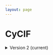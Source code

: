 ```yaml
--- 
layout: page 
---
```

# CyCIF

<details markdown="1"><summary>Version 2 (current)</summary>

## Version 2 (current)

| Attribute Name | Type | Description | Allowable Values | Required |
|---------------|------|-------------|------------------|----------|
| Lab ID | Textfield | An internal field labs can use it to add whatever ID(s) they want or need for dataset validation and tracking. This could be a single ID (e.g., "Visium_9OLC_A4_S1") or a delimited list of IDs (e.g., “9OL; 9OLC.A2; Visium_9OLC_A4_S1”). This field will not be accessible to anyone outside of the consortium and no effort will be made to check if IDs provided by one data provider are also used by another. |  | False |
| Source storage duration value | Numeric | How long was the source material (parent) stored, prior to this sample being processed. |  | True |
| Time since acquisition instrument calibration value | Numeric | The amount of time since the acquisition instrument was last serviced or calibrated. This provides a metric for assessing drift in data capture. |  | False |
| Contributors path | Textfield | The path to the file with the ORCID IDs for all contributors of this dataset (e.g., "extras/contributors.tsv" or "./contributors.tsv"). This is an internal metadata field that is just used for ingest. |  | True |
| Data path | Textfield | The top level directory containing the raw and/or processed data. For a single dataset upload this might be "." where as for a data upload containing multiple datasets, this would be the directory name for the respective dataset. For instance, if the data is within a directory called "TEST001-RK" use syntax "/TEST001-RK/" for this field. If there are multiple directory levels, use the format "/TEST001-RK/Run1/Pass2" in which "Pass2" is the subdirectory where the single dataset's data is stored. This is an internal metadata field that is just used for ingest. |  | True |
| Number of antibodies | Numeric | Number of antibodies |  | True |
| Number of biomarker imaging rounds | Numeric | Number of imaging rounds to capture the tagged biomarkers. For CODEX a biomarker imaging round consists of 1. oligo and fluor application, 2. imaging, 3. removal of oligo and fluor along washes. For Cell DIVE a biomarker imaging round consists of 1. staining of a biomarker via secondary detection or direct conjugate and 2. dye inactivation. |  | True |
| Number of total imaging rounds | Numeric | The total number of acquisitions performed on microscope to collect autofluorescence/background or stained signal (e.g., histology). |  | True |
| Slide ID | Textfield | A unique ID denoting the slide used. This allows users the ability to determine which tissue sections were processed together on the same slide. It is recommended that data providers prefix the ID with the center name, to prevent values overlapping across centers. |  | True |
| Dataset type | Assigned Value | The specific type of dataset being produced. | ```4i```, ```LC-MS```, ```Thick section Multiphoton MxIF```, ```Light Sheet```, ```ATACseq```, ```Resolve```, ```HiFi-Slide```, ```MPLEx```, ```10X Multiome```, ```MALDI```, ```Pixel-seq```, ```Histology```, ```Cell DIVE```, ```FACS```, ```MS Lipidomics```, ```Visium (no probes)```, ```MUSIC```, ```RNAseq```, ```GeoMx (NGS)```, ```GeoMx (nCounter)```, ```RNAseq (with probes)```, ```Singular Genomics G4X```, ```Molecular Cartography```, ```CosMx```, ```MERFISH```, ```2D Imaging Mass Cytometry```, ```Confocal```, ```seqFISH```, ```DART-FISH```, ```MIBI```, ```Olink```, ```Enhanced Stimulated Raman Spectroscopy (SRS)```, ```DESI```, ```Xenium```, ```CyCIF```, ```SNARE-seq2```, ```nanoSPLITS```, ```Stereo-seq```, ```Visium (with probes)```, ```SIMS```, ```Auto-fluorescence```, ```CyTOF```, ```CosMx Proteomics```, ```DBiT-seq```, ```PhenoCycler```, ```CODEX```, ```Second Harmonic Generation (SHG)```, ```Seq-Scope``` | True |
| Analyte class | Assigned Value | Analytes are the target molecules being measured with the assay. | ```Nucleic acid + protein```, ```Lipid + metabolite```, ```Collagen```, ```RNA```, ```Fluorochrome```, ```DNA```, ```Metabolite```, ```DNA + RNA```, ```Saturated lipid```, ```Lipid```, ```Peptide```, ```Protein```, ```Unsaturated lipid```, ```Endogenous fluorophore```, ```Chromatin```, ```Polysaccharide``` | True |
| Acquisition instrument vendor | Assigned Value | An acquisition instrument is the device that contains the signal detection hardware and signal processing software. Assays generate signals such as light of various intensities or color or signals representing the molecular mass. | ```Complete Genomics```, ```Cytek Biosciences```, ```Thermo Fisher Scientific```, ```Sciex```, ```Vizgen```, ```Leica Microsystems```, ```Akoya Biosciences```, ```Keyence```, ```Andor```, ```Standard BioTools (Fluidigm)```, ```Leica Biosystems```, ```Zeiss Microscopy```, ```Ionpath```, ```Motic```, ```In-House```, ```Evident Scientific (Olympus)```, ```GE Healthcare```, ```Element Biosciences```, ```Hamamatsu```, ```Bruker```, ```Illumina```, ```3DHISTECH```, ```Singular Genomics```, ```Huron Digital Pathology```, ```Resolve Biosciences```, ```NanoString```, ```Cytiva```, ```10x Genomics```, ```Microscopes International```, ```BGI Genomics``` | True |
| Acquisition instrument model | Assigned Value | Manufacturers of an acquisition instrument may offer various versions (models) of that instrument with different features or sensitivities. Differences in features or sensitivities may be relevant to processing or interpretation of the data. | ```NovaSeq X```, ```NovaSeq X Plus```, ```Cytek Northern Lights```, ```Lightsheet 7```, ```Resolve Biosciences Molecular Cartography```, ```timsTOF HT```, ```timsTOF Pro 2```, ```timsTOF Pro```, ```timsTOF Ultra```, ```timsTOF Ultra 2```, ```timsTOF SCP```, ```Axio Scan.Z1```, ```MALDI timsTOF Flex Prototype```, ```CosMx Spatial Molecular Imager```, ```Unknown```, ```MERSCOPE Ultra```, ```Juno System```, ```timsTOF FleX```, ```Custom: Multiphoton```, ```CyTOF XT```, ```Helios```, ```EVOS M7000```, ```Aperio AT2```, ```Phenocycler-Fusion 2.0```, ```Axio Observer 5```, ```Axio Observer 7```, ```Axio Observer 3```, ```NanoZoomer-SQ```, ```NanoZoomer S210```, ```NanoZoomer S60```, ```NanoZoomer S360```, ```DM6 B```, ```MoticEasyScan One```, ```In-House```, ```NextSeq 500```, ```BZ-X710```, ```QTRAP 5500```, ```NextSeq 550```, ```HiSeq 2500```, ```HiSeq 4000```, ```NovaSeq 6000```, ```Q Exactive HF```, ```Orbitrap Fusion Lumos Tribrid```, ```Q Exactive```, ```VS200 Slide Scanner```, ```Not applicable```, ```Orbitrap Eclipse Tribrid```, ```MIBIscope```, ```IN Cell Analyzer 2200```, ```timsTOF FleX MALDI-2``` | True |
| Source storage duration unit | Assigned Value | The time duration unit of measurement | ```hour```, ```month```, ```day```, ```minute```, ```year``` | True |
| Time since acquisition instrument calibration unit | Assigned Value | The time unit of measurement | ```month```, ```day```, ```year``` | False |
| Metadata schema ID | Textfield | The string that serves as the definitive identifier for the metadata schema version and is readily interpretable by computers for data validation and processing. Example: 22bc762a-5020-419d-b170-24253ed9e8d9 |  | True |
| Preparation protocol DOI | Link | DOI for the protocols.io page that describes the assay or sample procurement and preparation. For example for an imaging assay, the protocol might begin with staining of a section and finalize with the creation of an OME-TIFF file. In this case the protocol would include any image processing steps required to create the OME-TIFF file. Example: https://dx.doi.org/10.17504/protocols.io.eq2lyno9qvx9/v1. |  | True |
| Is targeted? | Radio | Specifies whether or not a specific molecule(s) is/are targeted for detection/measurement by the assay ("Yes" or "No"). The CODEX analyte is protein. | ```Yes,No``` | True |
| Antibodies path | Textfield | This is the location of the antibodies.tsv file relative to the root of the top level of the upload directory structure. This path should begin with "." and would likely be something like "./extras/antibodies.tsv". |  | True |
| Parent sample ID | Textfield | Unique HuBMAP or SenNet identifier of the sample (i.e., block, section or suspension) used to perform this assay. For example, for a RNAseq assay, the parent would be the suspension, whereas, for one of the imaging assays, the parent would be the tissue section. If an assay comes from multiple parent samples then this should be a comma separated list. Example: HBM386.ZGKG.235, HBM672.MKPK.442 or SNT232.UBHJ.322, SNT329.ALSK.102 |  | True |
| Number of channels | Numeric | Number of fluorescent channels imaged during each cycle. |  | True |

</details>
